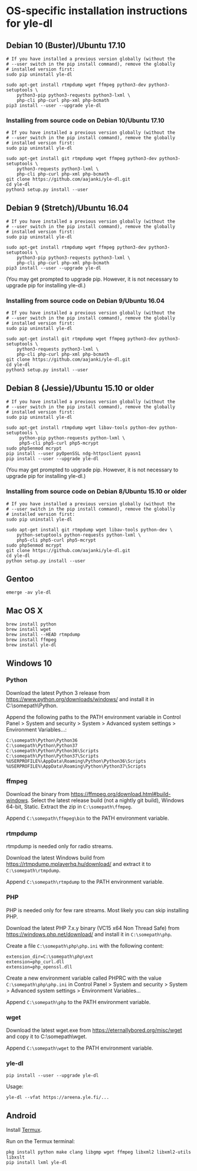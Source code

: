 # OS-specific installation instructions for yle-dl

## Debian 10 (Buster)/Ubuntu 17.10

```
# If you have installed a previous version globally (without the
# --user switch in the pip install command), remove the globally
# installed version first:
sudo pip uninstall yle-dl

sudo apt-get install rtmpdump wget ffmpeg python3-dev python3-setuptools \
    python3-pip python3-requests python3-lxml \
    php-cli php-curl php-xml php-bcmath
pip3 install --user --upgrade yle-dl
```


### Installing from source code on Debian 10/Ubuntu 17.10

```
# If you have installed a previous version globally (without the
# --user switch in the pip install command), remove the globally
# installed version first:
sudo pip uninstall yle-dl

sudo apt-get install git rtmpdump wget ffmpeg python3-dev python3-setuptools \
    python3-requests python3-lxml \
    php-cli php-curl php-xml php-bcmath
git clone https://github.com/aajanki/yle-dl.git
cd yle-dl
python3 setup.py install --user
```


## Debian 9 (Stretch)/Ubuntu 16.04

```
# If you have installed a previous version globally (without the
# --user switch in the pip install command), remove the globally
# installed version first:
sudo pip uninstall yle-dl

sudo apt-get install rtmpdump wget ffmpeg python3-dev python3-setuptools \
    python3-pip python3-requests python3-lxml \
    php-cli php-curl php-xml php-bcmath
pip3 install --user --upgrade yle-dl
```

(You may get prompted to upgrade pip. However, it is not necessary to
upgrade pip for installing yle-dl.)

### Installing from source code on Debian 9/Ubuntu 16.04

```
# If you have installed a previous version globally (without the
# --user switch in the pip install command), remove the globally
# installed version first:
sudo pip uninstall yle-dl

sudo apt-get install git rtmpdump wget ffmpeg python3-dev python3-setuptools \
    python3-requests python3-lxml \
    php-cli php-curl php-xml php-bcmath
git clone https://github.com/aajanki/yle-dl.git
cd yle-dl
python3 setup.py install --user
```


## Debian 8 (Jessie)/Ubuntu 15.10 or older

```
# If you have installed a previous version globally (without the
# --user switch in the pip install command), remove the globally
# installed version first:
sudo pip uninstall yle-dl

sudo apt-get install rtmpdump wget libav-tools python-dev python-setuptools \
     python-pip python-requests python-lxml \
     php5-cli php5-curl php5-mcrypt
sudo php5enmod mcrypt
pip install --user pyOpenSSL ndg-httpsclient pyasn1
pip install --user --upgrade yle-dl
```

(You may get prompted to upgrade pip. However, it is not necessary to
upgrade pip for installing yle-dl.)

### Installing from source code on Debian 8/Ubuntu 15.10 or older

```
# If you have installed a previous version globally (without the
# --user switch in the pip install command), remove the globally
# installed version first:
sudo pip uninstall yle-dl

sudo apt-get install git rtmpdump wget libav-tools python-dev \
    python-setuptools python-requests python-lxml \
    php5-cli php5-curl php5-mcrypt
sudo php5enmod mcrypt
git clone https://github.com/aajanki/yle-dl.git
cd yle-dl
python setup.py install --user
```


## Gentoo

```
emerge -av yle-dl
```


## Mac OS X

```
brew install python
brew install wget
brew install --HEAD rtmpdump
brew install ffmpeg
brew install yle-dl
```


## Windows 10

### Python

Download the latest Python 3 release from
https://www.python.org/downloads/windows/ and install it in C:\somepath\Python.

Append the following paths to the PATH environment variable in Control
Panel > System and security > System > Advanced system settings >
Environment Variables...:
```
C:\somepath\Python\Python36
C:\somepath\Python\Python37
C:\somepath\Python\Python36\Scripts
C:\somepath\Python\Python37\Scripts
%USERPROFILE%\AppData\Roaming\Python\Python36\Scripts
%USERPROFILE%\AppData\Roaming\Python\Python37\Scripts
```

### ffmpeg

Download the binary from
https://ffmpeg.org/download.html#build-windows. Select the latest
release build (not a nightly git build), Windows 64-bit, Static.
Extract the zip in `C:\somepath\ffmpeg`.

Append `C:\somepath\ffmpeg\bin` to the PATH environment variable.

### rtmpdump

rtmpdump is needed only for radio streams.

Download the latest Windows build from
https://rtmpdump.mplayerhq.hu/download/ and extract it to
`C:\somepath\rtmpdump`.

Append `C:\somepath\rtmpdump` to the PATH environment variable.

### PHP

PHP is needed only for few rare streams. Most likely you can skip
installing PHP.

Download the latest PHP 7.x.y binary (VC15 x64 Non Thread Safe) from
https://windows.php.net/download/ and install it in `C:\somepath\php`.

Create a file `C:\somepath\php\php.ini` with the following content:
```
extension_dir=C:\somepath\php\ext
extension=php_curl.dll
extension=php_openssl.dll
```

Create a new environment variable called PHPRC with the value
`C:\somepath\php\php.ini` in Control Panel > System and security > System >
Advanced system settings > Environment Variables...

Append `C:\somepath\php` to the PATH environment variable.

### wget

Download the latest wget.exe from https://eternallybored.org/misc/wget
and copy it to C:\somepath\wget.

Append `C:\somepath\wget` to the PATH environment variable.

### yle-dl

```
pip install --user --upgrade yle-dl
```

Usage:

```
yle-dl --vfat https://areena.yle.fi/...
```


## Android

Install [Termux](https://termux.com/).

Run on the Termux terminal:
```
pkg install python make clang libgmp wget ffmpeg libxml2 libxml2-utils libxslt
pip install lxml yle-dl
```

